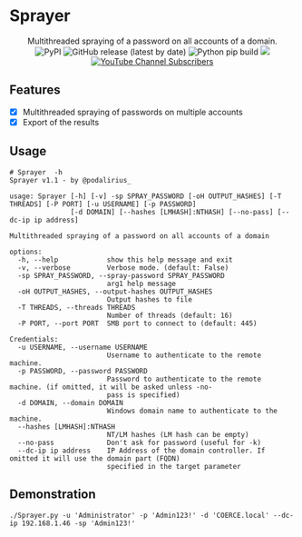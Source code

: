# Sprayer

<p align="center">
  Multithreaded spraying of a password on all accounts of a domain.
  <br>
  <img alt="PyPI" src="https://img.shields.io/pypi/v/Sprayer">
  <img alt="GitHub release (latest by date)" src="https://img.shields.io/github/v/release/p0dalirius/Sprayer">
  <img alt="Python pip build" src="https://github.com/p0dalirius/Sprayer/actions/workflows/python-pip-build.yml/badge.svg">
  <a href="https://twitter.com/intent/follow?screen_name=podalirius_" title="Follow"><img src="https://img.shields.io/twitter/follow/podalirius_?label=Podalirius&style=social"></a>
  <a href="https://www.youtube.com/c/Podalirius_?sub_confirmation=1" title="Subscribe"><img alt="YouTube Channel Subscribers" src="https://img.shields.io/youtube/channel/subscribers/UCF_x5O7CSfr82AfNVTKOv_A?style=social"></a>
  <br>
</p>

## Features

 - [x] Multithreaded spraying of passwords on multiple accounts
 - [x] Export of the results

## Usage

```
# Sprayer  -h
Sprayer v1.1 - by @podalirius_

usage: Sprayer [-h] [-v] -sp SPRAY_PASSWORD [-oH OUTPUT_HASHES] [-T THREADS] [-P PORT] [-u USERNAME] [-p PASSWORD]
               [-d DOMAIN] [--hashes [LMHASH]:NTHASH] [--no-pass] [--dc-ip ip address]

Multithreaded spraying of a password on all accounts of a domain

options:
  -h, --help            show this help message and exit
  -v, --verbose         Verbose mode. (default: False)
  -sp SPRAY_PASSWORD, --spray-password SPRAY_PASSWORD
                        arg1 help message
  -oH OUTPUT_HASHES, --output-hashes OUTPUT_HASHES
                        Output hashes to file
  -T THREADS, --threads THREADS
                        Number of threads (default: 16)
  -P PORT, --port PORT  SMB port to connect to (default: 445)

Credentials:
  -u USERNAME, --username USERNAME
                        Username to authenticate to the remote machine.
  -p PASSWORD, --password PASSWORD
                        Password to authenticate to the remote machine. (if omitted, it will be asked unless -no-
                        pass is specified)
  -d DOMAIN, --domain DOMAIN
                        Windows domain name to authenticate to the machine.
  --hashes [LMHASH]:NTHASH
                        NT/LM hashes (LM hash can be empty)
  --no-pass             Don't ask for password (useful for -k)
  --dc-ip ip address    IP Address of the domain controller. If omitted it will use the domain part (FQDN)
                        specified in the target parameter

```

## Demonstration

```
./Sprayer.py -u 'Administrator' -p 'Admin123!' -d 'COERCE.local' --dc-ip 192.168.1.46 -sp 'Admin123!'
```